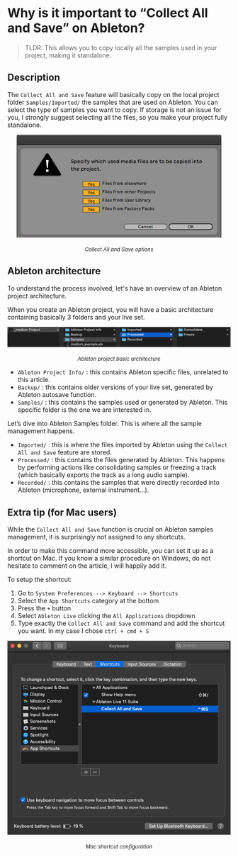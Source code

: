 # Why is it important to “Collect All and Save” on Ableton?

> TLDR: This allows you to copy locally all the samples used in your project, making it standalone.

## Description
The `Collect All and Save` feature will basically copy on the local project folder `Samples/Imported/` the samples that are used on Ableton. You can select the type of samples you want to copy. If storage is not an issue for you, I strongly suggest selecting all the files, so you make your project fully standalone.

<div align="center"><img src="assets/0_collect_all_options.png" alt="Collect All and Save options"><p><small><i>Collect All and Save options</i></small></p></div>

## Ableton architecture
To understand the process involved, let's have an overview of an Ableton project architecture.

When you create an Ableton project, you will have a basic architecture containing basically 3 folders and your live set.

<div align="center"><img src="assets/1_ableton_project_architecture.png" alt="Ableton project basic architecture"><p><small><i>Ableton project basic architecture</i></small></p></div>

- `Ableton Project Info/` : this contains Ableton specific files, unrelated to this article.
- `Backup/` : this contains older versions of your live set, generated by Ableton autosave function.
- `Samples/` : this contains the samples used or generated by Ableton. This specific folder is the one we are interested in.

Let’s dive into Ableton Samples folder. This is where all the sample management happens.

- `Imported/` : this is where the files imported by Ableton using the `Collect All and Save` feature are stored.
- `Processed/` : this contains the files generated by Ableton. This happens by performing actions like consolidating samples or freezing a track (which basically exports the track as a long audio sample).
- `Recorded/` : this contains the samples that were directly recorded into Ableton (microphone, external instrument…).

## Extra tip (for Mac users)
While the `Collect All and Save` function is crucial on Ableton samples management, it is surprisingly not assigned to any shortcuts.

In order to make this command more accessible, you can set it up as a shortcut on Mac. If you know a similar procedure on Windows, do not hesitate to comment on the article, I will happily add it.

To setup the shortcut:

1. Go to `System Preferences --> Keyboard --> Shortcuts`
2. Select the `App Shortcuts` category at the bottom
3. Press the `+` button
4. Select `Ableton Live` clicking the `All Applications` dropdown
5. Type exactly the `Collect All and Save` command and add the shortcut you want. In my case I chose `ctrl + cmd + S`

<div align="center"><img src="assets/2_mac_shortcut.png" alt="Mac shortcut configuration"><p><small><i>Mac shortcut configuration</i></small></p></div>
